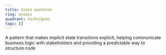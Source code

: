```yaml
---
title: State machines
ring: assess
quadrant: techniques
tags: []
---
```


A pattern that makes implicit state transitions explicit, helping communicate business logic with stakeholders and providing a predictable way to structure code
